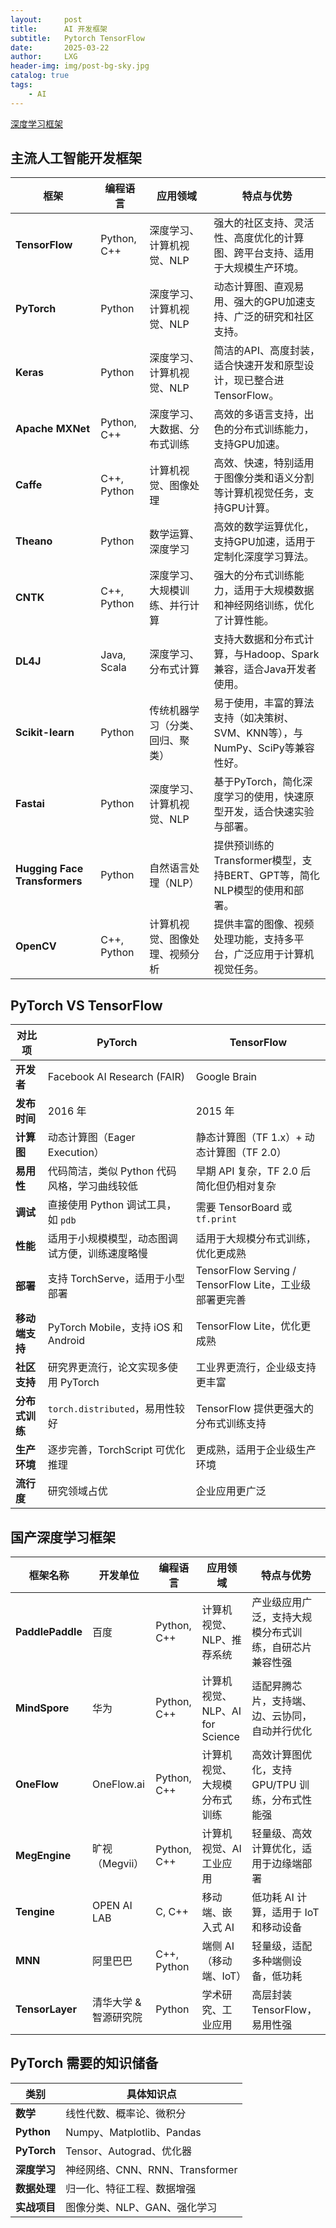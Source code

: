 ```yaml
---
layout:     post
title:      AI 开发框架
subtitle:   Pytorch TensorFlow
date:       2025-03-22
author:     LXG
header-img: img/post-bg-sky.jpg
catalog: true
tags:
    - AI
---
```


[深度学习框架](https://developer.nvidia.cn/deep-learning-frameworks)

## 主流人工智能开发框架

| **框架**                    | **编程语言**   | **应用领域**                   | **特点与优势**                                                                 |
|----------------------------|--------------|-----------------------------|------------------------------------------------------------------------------|
| **TensorFlow**              | Python, C++  | 深度学习、计算机视觉、NLP       | 强大的社区支持、灵活性、高度优化的计算图、跨平台支持、适用于大规模生产环境。                |
| **PyTorch**                 | Python       | 深度学习、计算机视觉、NLP       | 动态计算图、直观易用、强大的GPU加速支持、广泛的研究和社区支持。                            |
| **Keras**                   | Python       | 深度学习、计算机视觉、NLP       | 简洁的API、高度封装，适合快速开发和原型设计，现已整合进TensorFlow。                            |
| **Apache MXNet**            | Python, C++  | 深度学习、大数据、分布式训练     | 高效的多语言支持，出色的分布式训练能力，支持GPU加速。                                          |
| **Caffe**                   | C++, Python  | 计算机视觉、图像处理             | 高效、快速，特别适用于图像分类和语义分割等计算机视觉任务，支持GPU计算。                        |
| **Theano**                  | Python       | 数学运算、深度学习               | 高效的数学运算优化，支持GPU加速，适用于定制化深度学习算法。                                    |
| **CNTK**                    | C++, Python  | 深度学习、大规模训练、并行计算   | 强大的分布式训练能力，适用于大规模数据和神经网络训练，优化了计算性能。                        |
| **DL4J**                    | Java, Scala  | 深度学习、分布式计算             | 支持大数据和分布式计算，与Hadoop、Spark兼容，适合Java开发者使用。                             |
| **Scikit-learn**            | Python       | 传统机器学习（分类、回归、聚类）   | 易于使用，丰富的算法支持（如决策树、SVM、KNN等），与NumPy、SciPy等兼容性好。                  |
| **Fastai**                  | Python       | 深度学习、计算机视觉、NLP         | 基于PyTorch，简化深度学习的使用，快速原型开发，适合快速实验与部署。                           |
| **Hugging Face Transformers** | Python       | 自然语言处理（NLP）             | 提供预训练的Transformer模型，支持BERT、GPT等，简化NLP模型的使用和部署。                        |
| **OpenCV**                  | C++, Python  | 计算机视觉、图像处理、视频分析    | 提供丰富的图像、视频处理功能，支持多平台，广泛应用于计算机视觉任务。                            |

## PyTorch VS TensorFlow

| **对比项**      | **PyTorch**                          | **TensorFlow**                        |
|---------------|--------------------------------|--------------------------------|
| **开发者**    | Facebook AI Research (FAIR)  | Google Brain                |
| **发布时间**  | 2016 年                     | 2015 年                     |
| **计算图**    | 动态计算图（Eager Execution） | 静态计算图（TF 1.x）+ 动态计算图（TF 2.0） |
| **易用性**    | 代码简洁，类似 Python 代码风格，学习曲线较低 | 早期 API 复杂，TF 2.0 后简化但仍相对复杂 |
| **调试**      | 直接使用 Python 调试工具，如 `pdb` | 需要 TensorBoard 或 `tf.print` |
| **性能**      | 适用于小规模模型，动态图调试方便，训练速度略慢 | 适用于大规模分布式训练，优化更成熟 |
| **部署**      | 支持 TorchServe，适用于小型部署 | TensorFlow Serving / TensorFlow Lite，工业级部署更完善 |
| **移动端支持** | PyTorch Mobile，支持 iOS 和 Android | TensorFlow Lite，优化更成熟 |
| **社区支持**  | 研究界更流行，论文实现多使用 PyTorch | 工业界更流行，企业级支持更丰富 |
| **分布式训练** | `torch.distributed`，易用性较好 | TensorFlow 提供更强大的分布式训练支持 |
| **生产环境**  | 逐步完善，TorchScript 可优化推理 | 更成熟，适用于企业级生产环境 |
| **流行度**    | 研究领域占优 | 企业应用更广泛 |

## 国产深度学习框架

| **框架名称**   | **开发单位**        | **编程语言**   | **应用领域**             | **特点与优势**  |
|--------------|----------------|--------------|-----------------|----------------|
| **PaddlePaddle** | 百度               | Python, C++  | 计算机视觉、NLP、推荐系统 | 产业级应用广泛，支持大规模分布式训练，自研芯片兼容性强 |
| **MindSpore**  | 华为               | Python, C++  | 计算机视觉、NLP、AI for Science | 适配昇腾芯片，支持端、边、云协同，自动并行优化 |
| **OneFlow**    | OneFlow.ai       | Python, C++  | 计算机视觉、大规模分布式训练 | 高效计算图优化，支持 GPU/TPU 训练，分布式性能强 |
| **MegEngine**  | 旷视（Megvii）     | Python, C++  | 计算机视觉、AI 工业应用    | 轻量级、高效计算优化，适用于边缘端部署 |
| **Tengine**    | OPEN AI LAB       | C, C++       | 移动端、嵌入式 AI         | 低功耗 AI 计算，适用于 IoT 和移动设备 |
| **MNN**        | 阿里巴巴           | C++, Python  | 端侧 AI（移动端、IoT）   | 轻量级，适配多种端侧设备，低功耗 |
| **TensorLayer**| 清华大学 & 智源研究院 | Python       | 学术研究、工业应用        | 高层封装 TensorFlow，易用性强 |

## PyTorch 需要的知识储备

| **类别**   | **具体知识点** |
|------------|--------------|
| **数学**   | 线性代数、概率论、微积分 |
| **Python** | Numpy、Matplotlib、Pandas |
| **PyTorch** | Tensor、Autograd、优化器 |
| **深度学习** | 神经网络、CNN、RNN、Transformer |
| **数据处理** | 归一化、特征工程、数据增强 |
| **实战项目** | 图像分类、NLP、GAN、强化学习 |












































